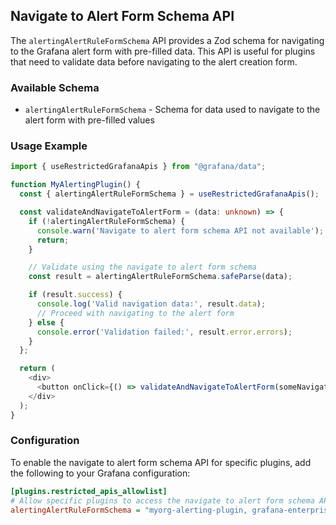 ## Navigate to Alert Form Schema API

The `alertingAlertRuleFormSchema` API provides a Zod schema for navigating to the Grafana alert form with pre-filled data. This API is useful for plugins that need to validate data before navigating to the alert creation form.

### Available Schema

- `alertingAlertRuleFormSchema` - Schema for data used to navigate to the alert form with pre-filled values

### Usage Example

```ts
import { useRestrictedGrafanaApis } from "@grafana/data";

function MyAlertingPlugin() {
  const { alertingAlertRuleFormSchema } = useRestrictedGrafanaApis();

  const validateAndNavigateToAlertForm = (data: unknown) => {
    if (!alertingAlertRuleFormSchema) {
      console.warn('Navigate to alert form schema API not available');
      return;
    }

    // Validate using the navigate to alert form schema
    const result = alertingAlertRuleFormSchema.safeParse(data);

    if (result.success) {
      console.log('Valid navigation data:', result.data);
      // Proceed with navigating to the alert form
    } else {
      console.error('Validation failed:', result.error.errors);
    }
  };

  return (
    <div>
      <button onClick={() => validateAndNavigateToAlertForm(someNavigationData)}>Navigate to Alert Form</button>
    </div>
  );
}
```

### Configuration

To enable the navigate to alert form schema API for specific plugins, add the following to your Grafana configuration:

```ini
[plugins.restricted_apis_allowlist]
# Allow specific plugins to access the navigate to alert form schema API
alertingAlertRuleFormSchema = "myorg-alerting-plugin, grafana-enterprise-.*"
```
